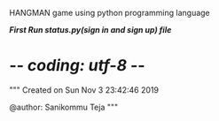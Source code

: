 HANGMAN game using python programming language

***First Run status.py(sign in and sign up) file***

# -*- coding: utf-8 -*-
"""
Created on Sun Nov  3 23:42:46 2019

@author: Sanikommu Teja
"""
